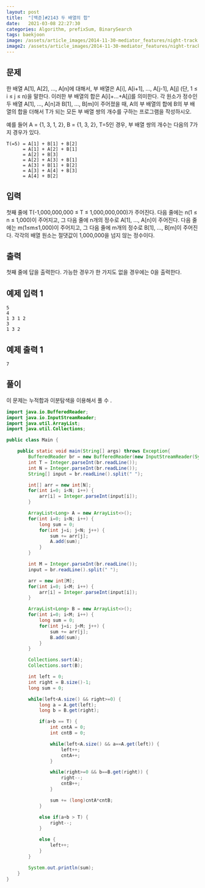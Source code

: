 ```yaml
---
layout: post
title:  "[백준]#2143 두 배열의 합"
date:   2021-03-08 22:27:30
categories: Algorithm, prefixSum, BinarySearch
tags: baekjoon
image: /assets/article_images/2014-11-30-mediator_features/night-track.JPG
image2: /assets/article_images/2014-11-30-mediator_features/night-track-mobile.JPG
---
```


문제
--------------------

한 배열 A[1], A[2], …, A[n]에 대해서, 부 배열은 A[i], A[i+1], …, A[j-1], A[j] (단, 1 ≤ i ≤ j ≤ n)을 말한다. 이러한 부 배열의 합은 A[i]+…+A[j]를 의미한다. 각 원소가 정수인 두 배열 A[1], …, A[n]과 B[1], …, B[m]이 주어졌을 때, A의 부 배열의 합에 B의 부 배열의 합을 더해서 T가 되는 모든 부 배열 쌍의 개수를 구하는 프로그램을 작성하시오.

예를 들어 A = {1, 3, 1, 2}, B = {1, 3, 2}, T=5인 경우, 부 배열 쌍의 개수는 다음의 7가지 경우가 있다.

```
T(=5) = A[1] + B[1] + B[2]
      = A[1] + A[2] + B[1]
      = A[2] + B[3]
      = A[2] + A[3] + B[1]
      = A[3] + B[1] + B[2]
      = A[3] + A[4] + B[3]
      = A[4] + B[2] 
```

입력
---------------------------

첫째 줄에 T(-1,000,000,000 ≤ T ≤ 1,000,000,000)가 주어진다. 다음 줄에는 n(1 ≤ n ≤ 1,000)이 주어지고, 그 다음 줄에 n개의 정수로 A[1], …, A[n]이 주어진다. 다음 줄에는 m(1≤m≤1,000)이 주어지고, 그 다음 줄에 m개의 정수로 B[1], …, B[m]이 주어진다. 각각의 배열 원소는 절댓값이 1,000,000을 넘지 않는 정수이다.

출력
----------------

첫째 줄에 답을 출력한다. 가능한 경우가 한 가지도 없을 경우에는 0을 출력한다.

예제 입력 1 
----------------------

```
5
4
1 3 1 2
3
1 3 2
```

예제 출력 1 
------------------------

```
7
```

풀이
--------------------------

이 문제는 누적합과 이분탐색을 이용해서 풀 수 .

```java
import java.io.BufferedReader;
import java.io.InputStreamReader;
import java.util.ArrayList;
import java.util.Collections;

public class Main {

    public static void main(String[] args) throws Exception{
        BufferedReader br = new BufferedReader(new InputStreamReader(System.in));
        int T = Integer.parseInt(br.readLine());
        int N = Integer.parseInt(br.readLine());
        String[] input = br.readLine().split(" ");

        int[] arr = new int[N];
        for(int i=0; i<N; i++) {
            arr[i] = Integer.parseInt(input[i]);
        }

        ArrayList<Long> A = new ArrayList<>();
        for(int i=0; i<N; i++) {
            long sum = 0;
            for(int j=i; j<N; j++) {
                sum += arr[j];
                A.add(sum);
            }
        }

        int M = Integer.parseInt(br.readLine());
        input = br.readLine().split(" ");

        arr = new int[M];
        for(int i=0; i<M; i++) {
            arr[i] = Integer.parseInt(input[i]);
        }

        ArrayList<Long> B = new ArrayList<>();
        for(int i=0; i<M; i++) {
            long sum = 0;
            for(int j=i; j<M; j++) {
                sum += arr[j];
                B.add(sum);
            }
        }

        Collections.sort(A);
        Collections.sort(B);

        int left = 0;
        int right = B.size()-1;
        long sum = 0;

        while(left<A.size() && right>=0) {
            long a = A.get(left);
            long b = B.get(right);

            if(a+b == T) {
                int cntA = 0;
                int cntB = 0;

                while(left<A.size() && a==A.get(left)) {
                    left++;
                    cntA++;
                }

                while(right>=0 && b==B.get(right)) {
                    right--;
                    cntB++;
                }

                sum += (long)cntA*cntB;
            }

            else if(a+b > T) {
                right--;
            }

            else {
                left++;
            }
        }

        System.out.println(sum);
    }
}
```
